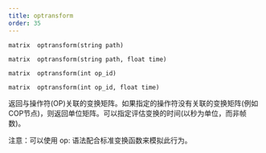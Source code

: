 ```yaml
---
title: optransform
order: 35
---
```

`matrix  optransform(string path)`

`matrix  optransform(string path, float time)`

`matrix  optransform(int op_id)`

`matrix  optransform(int op_id, float time)`

返回与操作符(OP)关联的变换矩阵。如果指定的操作符没有关联的变换矩阵(例如COP节点)，则返回单位矩阵。可以指定评估变换的时间(以秒为单位，而非帧数)。

注意：可以使用 op: 语法配合标准变换函数来模拟此行为。
